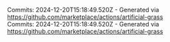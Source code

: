 Commits: 2024-12-20T15:18:49.520Z - Generated via https://github.com/marketplace/actions/artificial-grass
<br>
Commits: 2024-12-20T15:18:49.520Z - Generated via https://github.com/marketplace/actions/artificial-grass
<br>

